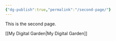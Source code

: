 ```yaml
---
{"dg-publish":true,"permalink":"/second-page/"}
---
```


This is the second page.

[[My Digital Garden\|My Digital Garden]]


